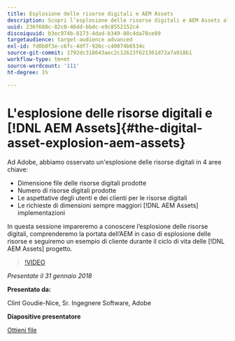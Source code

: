 ```yaml
---
title: Esplosione delle risorse digitali e AEM Assets
description: Scopri l’esplosione delle risorse digitali e AEM Assets all’Adobe.
uuid: 236f688c-82c0-46dd-bbdc-e9c8552152c4
discoiquuid: b3ec974b-8173-4dad-b349-88c4da78ce89
targetaudience: target-audience advanced
exl-id: fd0b8f3e-c6fc-4df7-926c-c40074b6534c
source-git-commit: 1792dc318643aec2c12613f621361d72a7a918b1
workflow-type: tm+mt
source-wordcount: '111'
ht-degree: 1%

---
```


# L&#39;esplosione delle risorse digitali e [!DNL AEM Assets]{#the-digital-asset-explosion-aem-assets}

Ad Adobe, abbiamo osservato un&#39;esplosione delle risorse digitali in 4 aree chiave:

* Dimensione file delle risorse digitali prodotte
* Numero di risorse digitali prodotte
* Le aspettative degli utenti e dei clienti per le risorse digitali
* Le richieste di dimensioni sempre maggiori [!DNL AEM Assets] implementazioni

In questa sessione impareremo a conoscere l’esplosione delle risorse digitali, comprenderemo la portata dell’AEM in caso di esplosione delle risorse e seguiremo un esempio di cliente durante il ciclo di vita delle [!DNL AEM Assets] progetto.

>[!VIDEO](https://video.tv.adobe.com/v/21474/?quality=9)

*Presentate il 31 gennaio 2018*

**Presentato da:**

Clint Goudie-Nice, Sr. Ingegnere Software, Adobe

**Diapositive presentatore**

[Ottieni file](assets/1+30+18+the+digital+asset+explosion+gems.pdf)
<!--
[Get back to the Overview](https://helpx.adobe.com/experience-manager/kt/eseminars/gems/aem-index.html)
-->
